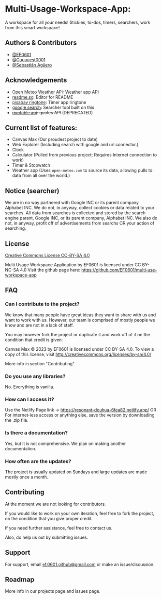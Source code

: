 
# Multi-Usage-Workspace-App:

A workspace for all your needs! Stickies, to-dos, timers, searchers, work from this smart workspace!
## Authors & Contributors

- [@EF0601](https://www.github.com/octokatherine)
- [@Guuuuest0001](https://github.com/Guuuuest0001)
- [@Sebastián Agüero](https://github.com/Seba-Aguero)


## Acknowledgements

 - [Open Meteo Weather API](https://open-meteo.com/en/docs): Weather app API
 - [readme.so](https://readme.so/editor): Editor for README
 - [pixabay ringtone](https://pixabay.com/sound-effects/analog-timer-74998/): Timer app ringtone
 - [google search](https://www.google.com): Searcher tool built on this
 - ~~[quotable api](https://github.com/lukePeavey/quotable): quotes API~~ (DEPRECATED)


## Current list of features:

- Canvas Max (Our proudest project to date)
- Web Explorer (Including search with google and url connector.)
- Clock
- Calculator (Pulled from previous project; Requires Internet connection to work)
- Timer & Stopwatch
- Weather app (Uses `open-meteo.com` to source its data, allowing pulls to data from all over the world.)
## Notice (searcher)
We are in no way partnered with Google INC or its parent company Alphabet INC. We do not, in anyway, collect cookies or data related to your searches. All data from searches is collected and stored by the search engine parent, Google INC, or its parent company, Alphabet INC. We also do not, in anyway, profit off of advertisements from searchs OR your action of searching.
## License

[Creative Commons License CC-BY-SA 4.0](https://creativecommons.org/licenses/by-nc-sa/4.0/?ref=chooser-v1)

Multi Usage Workspace Application by EF0601 is licensed under CC BY-NC-SA 4.0 Visit the github page here: https://github.com/EF0601/multi-use-workspace-app
## FAQ
### Can I contribute to the project?
We know that many people have great ideas they want to share with us and want to work with us. However, our team is comprised of mostly people we know and are not in a lack of staff. 

You may however fork the project or duplicate it and work off of it on the condition that credit is given:

Canvas Max © 2023 by EF0601 is licensed under CC BY-SA 4.0. To view a copy of this license, visit http://creativecommons.org/licenses/by-sa/4.0/

More info in section "Contributing"

### Do you use any libraries?
No. Everything is vanilla.

### How can I access it?
Use the Netlify Page link -> https://resonant-douhua-6fea82.netlify.app/
OR
For internet-less access or anything else, save the version by downloading the .zip file.

### Is there a documentation?
Yes, but it is not comprehensive. We plan on making another documentation.

### How often are the updates?
The project is usually updated on Sundays and large updates are made mostly once a month.
## Contributing

At the moment we are not looking for contributors.

If you would like to work on your own iteration, feel free to fork the project, on the condition that you give proper credit.

If you need further assistance, feel free to contact us.

Also, do help us out by submitting issues.
## Support

For support, email ef.0601.github@gmail.com or make an issue/discussion.


## Roadmap
More info in our projects page and issues page.
